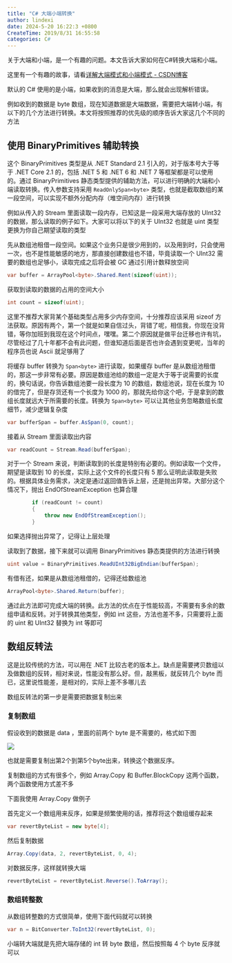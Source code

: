 ```yaml
---
title: "C# 大端小端转换"
author: lindexi
date: 2024-5-20 16:22:3 +0800
CreateTime: 2019/8/31 16:55:58
categories: C#
---
```


关于大端和小端，是一个有趣的问题。本文告诉大家如何在C#转换大端和小端。

<!--more-->


<!-- CreateTime:2019/8/31 16:55:58 -->


这里有一个有趣的故事，请看[详解大端模式和小端模式 - CSDN博客](https://blog.csdn.net/ce123_zhouwei/article/details/6971544 )

默认的 C# 使用的是小端，如果收到的消息是大端，那么就会出现解析错误。

例如收到的数据是 byte 数组，现在知道数据是大端数据，需要把大端转小端，有以下的几个方法进行转换。本文将按照推荐的优先级的顺序告诉大家这几个不同的方法

## 使用 BinaryPrimitives 辅助转换

这个 BinaryPrimitives 类型是从 .NET Standard 2.1 引入的，对于版本号大于等于 .NET Core 2.1 的，包括 .NET 5 和 .NET 6 和 .NET 7 等框架都是可以使用的。通过 BinaryPrimitives 静态类型提供的辅助方法，可以进行明确的大端和小端读取转换。传入参数支持采用 `ReadOnlySpan<byte>` 类型，也就是截取数组的某一段空间，可以实现不额外分配内存（堆空间内存）进行转换

例如从传入的 Stream 里面读取一段内存，已知这是一段采用大端存放的 UInt32 的数据，那么读取的例子如下。大家可以将以下的关于 UInt32 也就是 uint 类型更换为你自己期望读取的类型

先从数组池租借一段空间。如果这个业务只是很少用到的，以及用到时，只会使用一次，也不是性能敏感的地方，那直接创建数组也不错，毕竟读取一个 UInt32 需要的数组也足够小，读取完成之后将会被 GC 通过引用计数释放空间

```csharp
var buffer = ArrayPool<byte>.Shared.Rent(sizeof(uint));
```

获取到读取的数据的占用的空间大小

```csharp
int count = sizeof(uint);
```

这里不推荐大家背某个基础类型占用多少内存空间，十分推荐应该采用 sizeof 方法获取。原因有两个，第一个就是如果自信过头，背错了呢，相信我，你现在没背错，等你加班到我现在这个时间点，嘿嘿。第二个原因就是做平台迁移也许有坑，尽管经过了几十年都不会有此问题，但谁知道后面是否也许会遇到变更呢，当年的程序员也说 Ascii 就足够用了

将缓存 buffer 转换为 `Span<byte>` 进行读取，如果缓存 buffer 是从数组池租借的，那这一步非常有必要。原因是数组池给的数组一定是大于等于说需要的长度的，换句话说，你告诉数组池要一段长度为 10 的数组，数组池说，现在长度为 10 的借完了，但是存货还有一个长度为 1000 的，那就先给你这个吧，于是拿到的数组长度就远大于所需要的长度。转换为 `Span<byte>` 可以让其他业务忽略数组长度细节，减少逻辑复杂度

```csharp
var bufferSpan = buffer.AsSpan(0, count);
```

接着从 Stream 里面读取出内容

```csharp
var readCount = Stream.Read(bufferSpan);
```

对于一个 Stream 来说，判断读取到的长度是特别有必要的。例如读取一个文件，期望是读取到 10 的长度，实际上这个文件的长度只有 5 那么证明此读取是失败的。根据具体业务需求，决定是通过返回值告诉上层，还是抛出异常。大部分这个情况下，抛出 EndOfStreamException 也算合理

```csharp
        if (readCount != count)
        {
            throw new EndOfStreamException();
        }
```

如果选择抛出异常了，记得让上层处理

读取到了数据，接下来就可以调用 BinaryPrimitives 静态类提供的方法进行转换

```csharp
uint value = BinaryPrimitives.ReadUInt32BigEndian(bufferSpan);
```

有借有还，如果是从数组池租借的，记得还给数组池

```csharp
ArrayPool<byte>.Shared.Return(buffer);
```

通过此方法即可完成大端的转换。此方法的优点在于性能较高，不需要有多余的数组申请和反转。对于转换其他类型，例如 int 这些，方法也差不多，只需要将上面的 uint 和 UInt32 替换为 int 等即可

## 数组反转法

这是比较传统的方法，可以用在 .NET 比较古老的版本上。缺点是需要拷贝数组以及做数组的反转，相对来说，性能没有那么好。但，敲黑板，就反转几个 byte 而已，这里说性能差，是相对的，实际上差不多哪儿去

数组反转法的第一步是需要把数据复制出来

### 复制数组

假设收到的数据是 data ，里面的前两个 byte 是不需要的，格式如下图

![](http://image.acmx.xyz/lindexi%2F2018528102650406.jpg)

也就是需要复制出第2个到第5个byte出来，转换这个数据反序。

复制数组的方式有很多个，例如 Array.Copy 和 Buffer.BlockCopy 这两个函数，两个函数使用方式差不多

下面我使用 Array.Copy 做例子

首先定义一个数组用来反序，如果是频繁使用的话，推荐将这个数组缓存起来

```csharp
var revertByteList = new byte[4];
```

然后复制数据

```csharp
Array.Copy(data, 2, revertByteList, 0, 4);
```

对数据反序，这样就转换大端

```csharp
revertByteList = revertByteList.Reverse().ToArray();
```

### 数组转整数

从数组转整数的方式很简单，使用下面代码就可以转换

```csharp
var n = BitConverter.ToInt32(revertByteList, 0);
```

小端转大端就是先把大端存储的 int 转 byte 数组，然后按照每 4 个 byte 反序就可以

